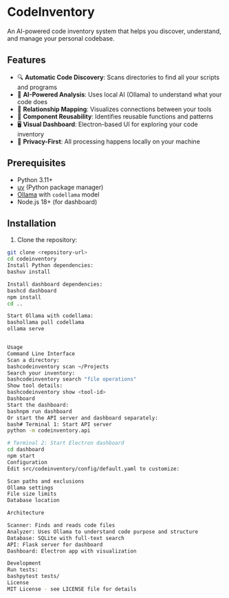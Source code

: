# CodeInventory

An AI-powered code inventory system that helps you discover, understand, and manage your personal codebase.

## Features

- 🔍 **Automatic Code Discovery**: Scans directories to find all your scripts and programs
- 🤖 **AI-Powered Analysis**: Uses local AI (Ollama) to understand what your code does
- 🔗 **Relationship Mapping**: Visualizes connections between your tools
- 🔄 **Component Reusability**: Identifies reusable functions and patterns
- 🖥️ **Visual Dashboard**: Electron-based UI for exploring your code inventory
- 🔐 **Privacy-First**: All processing happens locally on your machine

## Prerequisites

- Python 3.11+
- [uv](https://github.com/astral-sh/uv) (Python package manager)
- [Ollama](https://ollama.ai/) with `codellama` model
- Node.js 18+ (for dashboard)

## Installation

1. Clone the repository:
  ```bash
  git clone <repository-url>
  cd codeinventory
Install Python dependencies:
bashuv install

Install dashboard dependencies:
bashcd dashboard
npm install
cd ..

Start Ollama with codellama:
bashollama pull codellama
ollama serve


Usage
Command Line Interface
Scan a directory:
bashcodeinventory scan ~/Projects
Search your inventory:
bashcodeinventory search "file operations"
Show tool details:
bashcodeinventory show <tool-id>
Dashboard
Start the dashboard:
bashnpm run dashboard
Or start the API server and dashboard separately:
bash# Terminal 1: Start API server
python -m codeinventory.api

# Terminal 2: Start Electron dashboard
cd dashboard
npm start
Configuration
Edit src/codeinventory/config/default.yaml to customize:

Scan paths and exclusions
Ollama settings
File size limits
Database location

Architecture

Scanner: Finds and reads code files
Analyzer: Uses Ollama to understand code purpose and structure
Database: SQLite with full-text search
API: Flask server for dashboard
Dashboard: Electron app with visualization

Development
Run tests:
bashpytest tests/
License
MIT License - see LICENSE file for details
